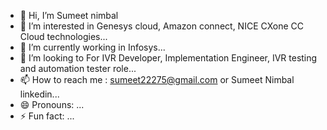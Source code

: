 - 👋 Hi, I’m Sumeet nimbal
- 👀 I’m interested in Genesys cloud, Amazon connect, NICE CXone CC Cloud technologies...
- 🌱 I’m currently working in Infosys...
- 💞️ I’m looking to For IVR Developer, Implementation Engineer, IVR testing and automation tester role...
- 📫 How to reach me : sumeet22275@gmail.com or Sumeet Nimbal linkedin...
- 😄 Pronouns: ...
- ⚡ Fun fact: ...

<!---
sumeet22275/sumeet22275 is a ✨ special ✨ repository because its `README.md` (this file) appears on your GitHub profile.
You can click the Preview link to take a look at your changes.
--->
